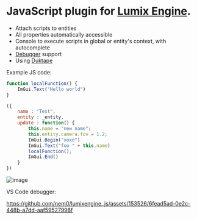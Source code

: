 # JavaScript plugin for [Lumix Engine](https://github.com/nem0/LumixEngine). 

* Attach scripts to entities
* All properties automatically accessible
* Console to execute scripts in global or entity's context, with autocomplete
* [Debugger](https://github.com/harold-b/vscode-duktape-debug) support
* Using [Duktape](https://github.com/svaarala/duktape)

Example JS code:

```js
function localFunction() {
	ImGui.Text("Hello world")
}

({
	name : "Test",
	entity : _entity,
	update : function() {
		this.name = "new name";
		this.entity.camera.fov = 1.2;
		ImGui.Begin("xoxo")
		ImGui.Text("foo " + this.name)
		localFunction();
		ImGui.End()
	}
})
```
![image](https://github.com/nem0/lumixengine_js/assets/153526/ad85998e-a028-4dcc-afe8-2e87f6c8a521)

VS Code debugger:

https://github.com/nem0/lumixengine_js/assets/153526/6fead5ad-0e2c-448b-a7dd-aaf59527998f

